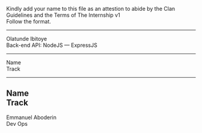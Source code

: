 Kindly add your name to this file as an attestion to abide by the Clan Guidelines and the Terms of The Internship v1
<br/> Follow the format.<br/> 
___
Olatunde Ibitoye <br/>
Back-end API: NodeJS — ExpressJS
___
Name <br/>
Track
___
Name <br/>
Track
---
Emmanuel Aboderin </br>
Dev Ops
